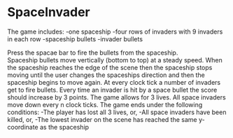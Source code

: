 # SpaceInvader
The game includes: 
-one spaceship
-four rows of invaders with 9 invaders in each row
-spaceship bullets
-invader bullets

Press the spacae bar to fire the bullets from the spaceship.  
Spaceship bullets move vertically (bottom to top) at a steady speed. When the spaceship reaches the edge of the scene then the spaceship stops moving until the user changes the spaceships direction and then the spaceship begins to move again.
At every clock tick a number of invaders get to fire bullets.
Every time an invader is hit by a space bullet the score should increase by 3 points.
The game allows for 3 lives.
All space invaders move down every n clock ticks.
The game ends under the following conditions:
-The player has lost all 3 lives, or,
-All space invaders have been killed, or,
-The lowest invader on the scene has reached the same y-coordinate as the spaceship
